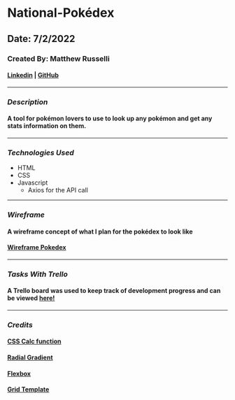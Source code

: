 # National-Pokédex

## Date: 7/2/2022

### Created By: Matthew Russelli

#### [Linkedin](https://www.linkedin.com/in/matthewrusselli/) | [GitHub](https://github.com/MattRusselli)

---

### **_Description_**

#### A tool for pokémon lovers to use to look up any pokémon and get any stats information on them.

---

### **_Technologies Used_**

- HTML
- CSS
- Javascript
  - Axios for the API call

---

### **_Wireframe_**

#### A wireframe concept of what I plan for the pokédex to look like

#### [Wireframe Pokedex](https://imgur.com/a/RvtpwgU)

---

### **_Tasks With Trello_**

#### A Trello board was used to keep track of development progress and can be viewed [here!](https://trello.com/b/TTyzDPMX/national-pok%C3%A9dex-api-call)

---

### **_Credits_**

#### [CSS Calc function](https://developer.mozilla.org/en-US/docs/Web/CSS/calc)

#### [Radial Gradient](https://developer.mozilla.org/en-US/docs/Web/CSS/gradient/radial-gradient)

#### [Flexbox](https://css-tricks.com/snippets/css/a-guide-to-flexbox/)

#### [Grid Template](https://developer.mozilla.org/en-US/docs/Web/CSS/grid-template)
